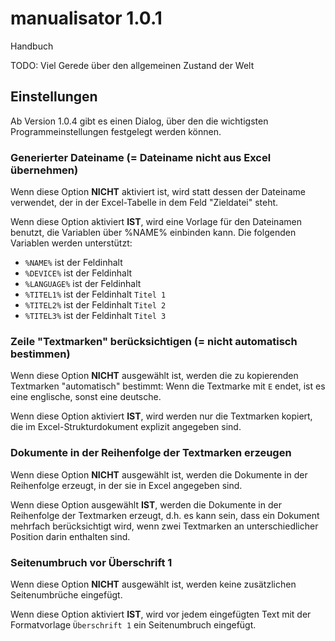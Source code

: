 # manualisator 1.0.1
Handbuch

TODO: Viel Gerede über den allgemeinen Zustand der Welt

## Einstellungen

Ab Version 1.0.4 gibt es einen Dialog, über den die wichtigsten Programmeinstellungen festgelegt werden können.

### Generierter Dateiname (= Dateiname nicht aus Excel übernehmen)
Wenn diese Option **NICHT** aktiviert ist, wird statt dessen der Dateiname verwendet, der in der Excel-Tabelle in dem Feld "Zieldatei" steht. 

Wenn diese Option aktiviert **IST**, wird eine Vorlage für den Dateinamen benutzt, die Variablen über %NAME% einbinden kann. Die folgenden Variablen werden unterstützt:

- `%NAME%` ist der Feldinhalt
- `%DEVICE%` ist der Feldinhalt
- `%LANGUAGE%` ist der Feldinhalt
- `%TITEL1%` ist der Feldinhalt `Titel 1`
- `%TITEL2%` ist der Feldinhalt `Titel 2`
- `%TITEL3%` ist der Feldinhalt `Titel 3` 

### Zeile "Textmarken" berücksichtigen (= nicht automatisch bestimmen)
Wenn diese Option **NICHT** ausgewählt ist, werden die zu kopierenden Textmarken "automatisch" bestimmt: Wenn die Textmarke mit `E` endet, ist es eine englische, sonst eine deutsche.

Wenn diese Option aktiviert **IST**, wird werden nur die Textmarken kopiert, die im Excel-Strukturdokument explizit angegeben sind. 

### Dokumente in der Reihenfolge der Textmarken erzeugen
Wenn diese Option **NICHT** ausgewählt ist, werden die Dokumente in der Reihenfolge erzeugt, in der sie in Excel angegeben sind.

Wenn diese Option ausgewählt **IST**, werden die Dokumente in der Reihenfolge der Textmarken erzeugt, d.h. es kann sein, dass ein Dokument mehrfach berücksichtigt wird, wenn zwei Textmarken an unterschiedlicher Position darin enthalten sind. 

### Seitenumbruch vor Überschrift 1
Wenn diese Option **NICHT** ausgewählt ist, werden keine zusätzlichen Seitenumbrüche eingefügt.

Wenn diese Option aktiviert **IST**, wird vor jedem eingefügten Text mit der Formatvorlage `Überschrift 1` ein Seitenumbruch eingefügt. 

